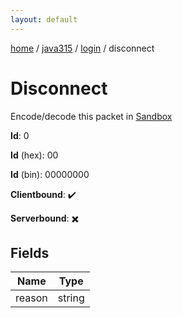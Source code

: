 ```yaml
---
layout: default
---
```


[home](/)  /  [java315](/protocol/java315)  /  [login](/protocol/java315/login)  /  disconnect

# Disconnect

Encode/decode this packet in [Sandbox](../../../sandbox/java315#Login.Disconnect)

**Id**: 0

**Id** (hex): 00

**Id** (bin): 00000000

**Clientbound**: ✔️

**Serverbound**: ✖️

## Fields

Name | Type
---|---
reason | string
